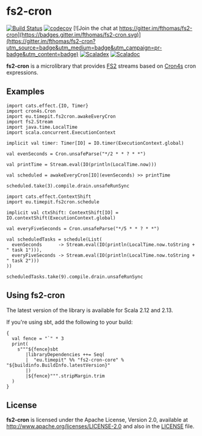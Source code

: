 # fs2-cron
[![Build Status](https://travis-ci.org/fthomas/fs2-cron.svg?branch=master)](https://travis-ci.org/fthomas/fs2-cron)
[![codecov](https://codecov.io/gh/fthomas/fs2-cron/branch/master/graph/badge.svg)](https://codecov.io/gh/fthomas/fs2-cron)
[![Join the chat at https://gitter.im/fthomas/fs2-cron](https://badges.gitter.im/fthomas/fs2-cron.svg)](https://gitter.im/fthomas/fs2-cron?utm_source=badge&utm_medium=badge&utm_campaign=pr-badge&utm_content=badge)
[![Scaladex](https://index.scala-lang.org/fthomas/fs2-cron/latest.svg?color=blue)](https://index.scala-lang.org/fthomas/fs2-cron/fs2-cron-core)
[![Scaladoc](https://www.javadoc.io/badge/eu.timepit/fs2-cron-core_2.12.svg?color=blue&label=Scaladoc)](https://javadoc.io/doc/eu.timepit/fs2-cron-core_2.12)

**fs2-cron** is a microlibrary that provides [FS2][FS2] streams based
on [Cron4s][Cron4s] cron expressions.

## Examples

```tut:silent
import cats.effect.{IO, Timer}
import cron4s.Cron
import eu.timepit.fs2cron.awakeEveryCron
import fs2.Stream
import java.time.LocalTime
import scala.concurrent.ExecutionContext

implicit val timer: Timer[IO] = IO.timer(ExecutionContext.global)
```
```tut:book
val evenSeconds = Cron.unsafeParse("*/2 * * ? * *")

val printTime = Stream.eval(IO(println(LocalTime.now)))

val scheduled = awakeEveryCron[IO](evenSeconds) >> printTime

scheduled.take(3).compile.drain.unsafeRunSync
```

```tut:silent
import cats.effect.ContextShift
import eu.timepit.fs2cron.schedule

implicit val ctxShift: ContextShift[IO] = IO.contextShift(ExecutionContext.global)
```
```tut:book
val everyFiveSeconds = Cron.unsafeParse("*/5 * * ? * *")

val scheduledTasks = schedule(List(
  evenSeconds      -> Stream.eval(IO(println(LocalTime.now.toString + " task 1"))),
  everyFiveSeconds -> Stream.eval(IO(println(LocalTime.now.toString + " task 2")))
))

scheduledTasks.take(9).compile.drain.unsafeRunSync
```

## Using fs2-cron

The latest version of the library is available for Scala 2.12 and 2.13.

If you're using sbt, add the following to your build:
```tut:passthrough
{
  val fence = "`" * 3
  print(
    s"""${fence}sbt
       |libraryDependencies ++= Seq(
       |  "eu.timepit" %% "fs2-cron-core" % "${buildinfo.BuildInfo.latestVersion}"
       |)
       |${fence}""".stripMargin.trim
  )
}
```

## License

**fs2-cron** is licensed under the Apache License, Version 2.0, available at
http://www.apache.org/licenses/LICENSE-2.0 and also in the
[LICENSE](https://github.com/fthomas/status-page/blob/master/LICENSE) file.

[Cron4s]: https://github.com/alonsodomin/cron4s
[FS2]: https://github.com/functional-streams-for-scala/fs2
